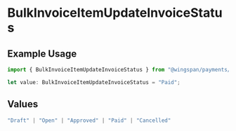 # BulkInvoiceItemUpdateInvoiceStatus

## Example Usage

```typescript
import { BulkInvoiceItemUpdateInvoiceStatus } from "@wingspan/payments/sdk/models/shared";

let value: BulkInvoiceItemUpdateInvoiceStatus = "Paid";
```

## Values

```typescript
"Draft" | "Open" | "Approved" | "Paid" | "Cancelled"
```